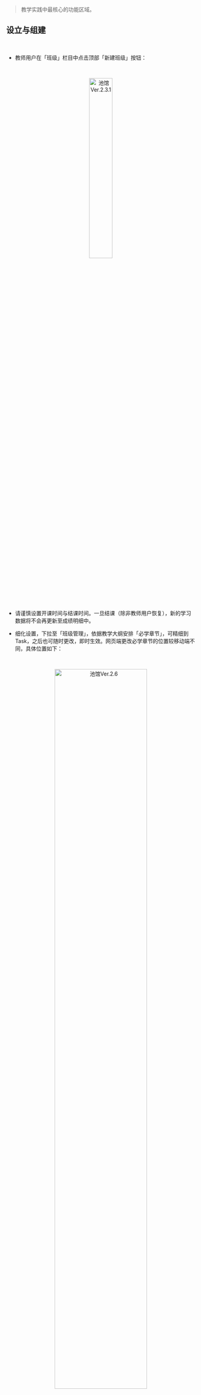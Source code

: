 > 教学实践中最核心的功能区域。

## 设立与组建
<br>

- 教师用户在「班级」栏目中点击顶部「新建班级」按钮：

<br>
<p align="center">
<img src="_pic/09.png" width="35%" alt="池馆Ver.2.3.1">
</p>
<br>

- 请谨慎设置开课时间与结课时间。一旦结课（除非教师用户恢复），新的学习数据将不会再更新至成绩明细中。

- 细化设置，下拉至「班级管理」，依据教学大纲安排「必学章节」，可精细到 Task，之后也可随时更改，即时生效。网页端更改必学章节的位置较移动端不同，具体位置如下：

<br>
<p align="center">
<img src="_pic/网页端更改必学章节.png" width="70%" alt="池馆Ver.2.6">
</p>

- 让学生扫描「班级二维码」，或输入「班级码」，申请入班，老师对照花名册予以审批。同理，学生提出「退班申请」也须教师批准方可生效。

<br>
<p align="center">
<img src="_pic/11.png" width="35%" alt="池馆Ver.2.3.1">
</p>
<br>

!> 学生必须[激活](Sign-up?id=激活资源)对应班级设定的教材后，才能入班。

- 可通过底部「其他」功能中的「复制班级」复制本班级的章节设置、评分设置以及班级成员，在此基础上再去微调，适用于同班级新学期开课以及同学期教授多个班级的情况，免去完全重新设置的繁琐。

</br>

## 签到、通知、投票
<br>

- 以签到代替点名，通过当堂发送签到码即可实现线上点名。Tip：通过缩短签到时长，可有效限制学生之间的“互帮互助”。

<br>
<p align="center">
<img src="_pic/13.png" width="35%" alt="池馆Ver.2.3.1">
</p>
<br>

- 发布任务后，班内学生每次完成，教师用户都会在 <span class='highlight'>站内信 <span class="ps-icon ps-icon-mail"></span></span> 收到系统推送的提示。相应地，学生用户也会在站内信  <span class='highlight'>站内信 <span class="ps-icon ps-icon-mail"></span></span> 中收到班级内的新任务提示。

- 「投票」功能会自动保存之前的发布记录，可在不同班级内发送相同投票，也可在模版基础上进行调整。

!> 「投票」默认为匿名投票，无法查看单个学生的选择。

<br>

## 作业
<br>

- 「作业」一般用于发布一次性的开放式任务，如 Writing, Speaking, Presenting 等。

- 发布「写作类型」的作业时，可在「发放设置」中点亮「使用机器批改」，并自主设定关键词汇（防偏题）和字数限制，以及相应权重。最终分数包含三个权重，相加须为100%。参考流程如下：

<div id="homework">

<i class="ps-icon ps-icon-girl-user"></i>&nbsp;&nbsp;<strong>教师在发放时设置：</strong>

**a.** 机器批改权重 <mark>80%</mark>；<br>
**b.** 词数要求 140；词数权重 <mark>10%</mark>；<br>
**c.** 关键词：school、teacher 关键词权重 <mark>10%</mark>；<br>

<i class="ps-icon ps-icon-cinch"></i>&nbsp;&nbsp;<strong>学生提交作业：</strong> <br>

**a.** AI给文章语言质量的评分为 **80** 分（满分100分）；<br>
**b.** 词数 145，达到规定词数，得 **100** 分 ；<br>
**c.** 文中有 teacher 但未出现 school，扣题率50%，得 **50** 分；<br>

<i class="ps-icon ps-icon-sign"></i>&nbsp;&nbsp;<strong>该学生最终得分为：</strong> <br>

**80** × <mark>80%</mark> + **100** × <mark>10%</mark> + **50** × <mark>10%</mark> = **79分**

<i class="ps-icon ps-icon-aim"></i>&nbsp;&nbsp;<strong>教师主动修改：</strong><br>

**a.** 教师阅读文章后，认为AI批改过于严格，手动将得分改为 <strong>85</strong> 分；<br>
**b.** 该学生的最终得分调整为：<strong>85</strong> 分

</div>

- 当前版本允许学生以「语音」形式提交作业，也提供智能语音批改，AI的语音评分标准与文本评分标准差异较大，无法识别字数和关键词，仅依据“流畅度”和“准确度”赋分，请谨慎参考。

- 教师用户可在「发放设置」中设置时长限制，目前最长 300 秒。

!> 若不点亮「使用机器批改」，所有学生只要提交内容，均默认满分。

- 教师用户可随时手动赋分，在任务界面下拉，点击学生用户名（已提交作业的会标绿），即可更改具体学生的分数。

<br>

## 练习
<br>

- 「练习」 一般用于发布[题库](/Structure?id=题库)和班级选定[教材](Structure?id=数字化教材)中的题目，可选任意数目，任意组合，作为随堂测试或课后作业。

- 支持「题目乱序」，每个学生用户看到的任务中的题目顺序均为随机。

<br>

## 题库、无纸化考试 
<br>

- 无纸化考试系统无须另外购买，教师用户可免费使用。移动端、网页端通用。

<br>
<p align="center">
<img src="_pic/考试界面.png" width="70%" alt="池馆Ver.2.6">
</p>
<br>

- 依托后台搭建好的「模版库」，可自动生成试卷。目前已建立&即将建立的考试模版（已建立模版均已参考考试大纲调整为最新版本）：
	- [x] PRETCO-A 级
	- [ ] PRETCO-B 级
	- [x] 考研英语一
	- [ ] 考研英语二
	- [x] CET-4
	- [ ] CET-6

- 如需使用「试卷库」中的定制试卷，请<span class="highlight">请联系我社当地业务人员</span>。

- 支持「选项乱序」，开启后，选择题中的选项会被打乱展示。

- 支持「倒计时」和「答题卡总览」功能，学生在考试过程中可随时查看<span class="highlight">剩余时间</span>以及<span class="highlight">未答题目</span>。

<br>
<div class="pc-container">
<img src="_pic/倒计时与答题卡.png" width="80%" alt="池馆Ver.2.6">
</div>
<br>

- 支持「切屏甄别」功能，教师可在创建界面设置切屏超过n次将学生踢出考试或标记为作弊。

- 试卷中若有主观题（如翻译、写作），可开启「机器自动批改」,批改逻辑与发布「作业」时相同，教师用户也可随时修改，手动赋分。

- 注意，在设定的考试时间内可将学生已提交的试卷「打回」，继续答题，一旦超过考试截止时间，则无法使用此操作，请知晓。

- 如需使用池馆系统进行高利害、大范围考试，<span class="highlight">请提前联系我社业务人员</span>，以便定制试卷，并做好应急预案。

<br>

## 教学监控
<br>

- 可随时查看单个学生的学习情况。方便老师适时进行教学干预。也可就教材内某个具体内容发起班级讨论。

<br>
<p align="center">
<img src="_pic/班级监管与班内论坛.png" width="80%" alt="池馆Ver.2.6">
</p>
<br>

- 从班级内点进对应教材，可随时查看单个学生的学习情况。方便老师适时进行教学干预。也可就教材内某个具体内容发起班级讨论。

- 也可对整个班级的学习进度形成顶层把握。可在网页端导出为excel表单。

- 在考试模式下，教师可点击每个学生的<span class="highlight">监考</span>按钮，查看学生的操作记录（如:何时进入考试，何时重新进入，何时提交，切屏次数等）。

<br>

## 形成性评估
<br>

- 允许教师在「结课」前任意修改评分权重，以便根据教学的实际情况及时调整。每项还可单独设置「设定范围」（即排除哪些任务，计入哪些任务），可适应各种教学需要。

- 可在「班级管理」- 「成绩汇总」（网页端为「成绩详情」）中查看每个学生具体的得分情况。

<br>
<p align="center">
<img src="_pic/17.jpg" width="70%" alt="池馆Ver.2.3.1">
</p>
<br>

- 若需导出 Excel 格式的成绩汇总请在网页端操作，目前支持对调表格的行和列，来优化显示。（均位于各详情界面的右上角）

<br>

## 学校管理员
<br>

- 教务部门若有监管老师线上课程实施情况的需要，请联系当地业务人员，协助开通<span class="highlight">学校管理员账号</span>。

- 开通后，请从网页端登陆，可查看本校所有班级的运行情况,以及教师的工作统计（发布任务的数量）。

- 支持以学年、学期、教师姓名以及班级状态筛选查看。

- 学校管理员可以统一发布任务、作业、考试，一次发布即可在本校所有教学班级生效。

<br>
<p align="center">
<img src="_pic/学校管理员账户.png" width="70%" alt="池馆Ver.2.6">
</p>